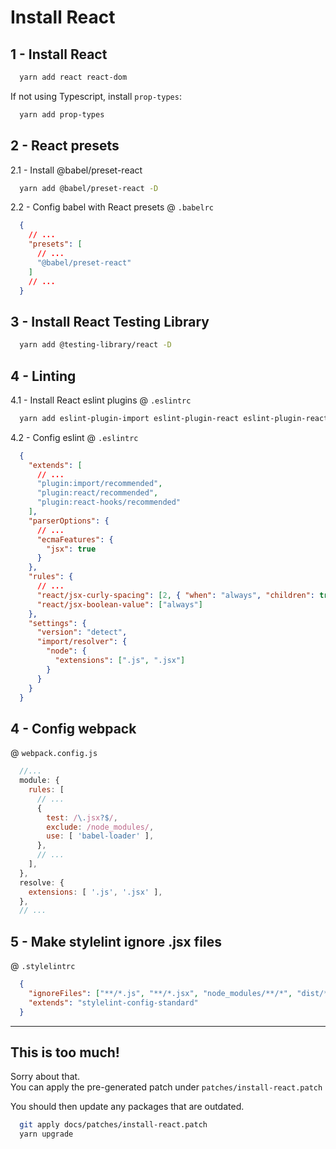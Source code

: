 # Install React

## 1 - Install React

```sh
  yarn add react react-dom
```

If not using Typescript, install `prop-types`:

```sh
  yarn add prop-types
```

## 2 - React presets

2.1 - Install @babel/preset-react

```sh
  yarn add @babel/preset-react -D
```

2.2 - Config babel with React presets @ `.babelrc`

```json
  {
    // ...
    "presets": [
      // ...
      "@babel/preset-react"
    ]
    // ...
  }
```

## 3 - Install React Testing Library

```sh
  yarn add @testing-library/react -D
```

## 4 - Linting

4.1 - Install React eslint plugins @ `.eslintrc`

```sh
  yarn add eslint-plugin-import eslint-plugin-react eslint-plugin-react-hooks -D
```

4.2 - Config eslint @ `.eslintrc`

```json
  {
    "extends": [
      // ...
      "plugin:import/recommended",
      "plugin:react/recommended",
      "plugin:react-hooks/recommended"
    ],
    "parserOptions": {
      // ...
      "ecmaFeatures": {
        "jsx": true
      }
    },
    "rules": {
      // ...
      "react/jsx-curly-spacing": [2, { "when": "always", "children": true }],
      "react/jsx-boolean-value": ["always"]
    },
    "settings": {
      "version": "detect",
      "import/resolver": {
        "node": {
          "extensions": [".js", ".jsx"]
        }
      }
    }
  }
```

## 4 - Config webpack

@ `webpack.config.js`
```js
  //...
  module: {
    rules: [
      // ...
      {
        test: /\.jsx?$/,
        exclude: /node_modules/,
        use: [ 'babel-loader' ],
      },
      // ...
    ],
  },
  resolve: {
    extensions: [ '.js', '.jsx' ],
  },
  // ...
```

## 5 - Make stylelint ignore .jsx files

@ `.stylelintrc`
```json
  {
    "ignoreFiles": ["**/*.js", "**/*.jsx", "node_modules/**/*", "dist/**/*"],
    "extends": "stylelint-config-standard"
  }
```

---

## This is too much!

Sorry about that.\
You can apply the pre-generated patch under `patches/install-react.patch`

You should then update any packages that are outdated.

```sh
  git apply docs/patches/install-react.patch
  yarn upgrade
```
